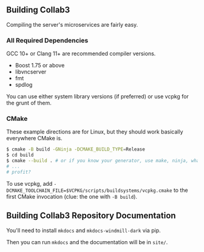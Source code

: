 ## Building Collab3

Compiling the server's microservices are fairly easy.

### All Required Dependencies

GCC 10+ or Clang 11+ are recommended compiler versions.

* Boost 1.75 or above
* libvncserver
* fmt
* spdlog

You can use either system library versions (if preferred) or use vcpkg for the grunt of them.

### CMake

These example directions are for Linux, but they should work basically everywhere CMake is.

```bash
$ cmake -B build -GNinja -DCMAKE_BUILD_TYPE=Release
$ cd build
$ cmake --build . # or if you know your generator, use make, ninja, whatever.
# ...
# profit?
```

To use vcpkg, add `-DCMAKE_TOOLCHAIN_FILE=$VCPKG/scripts/buildsystems/vcpkg.cmake` to the first CMake invocation (clue: the one with `-B build`).

## Building Collab3 Repository Documentation

You'll need to install `mkdocs` and `mkdocs-windmill-dark` via pip.

Then you can run `mkdocs` and the documentation will be in `site/`.